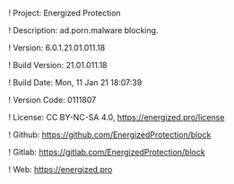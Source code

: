 ! Project: Energized Protection

! Description: ad.porn.malware blocking.

! Version: 6.0.1.21.01.011.18

! Build Version: 21.01.011.18

! Build Date: Mon, 11 Jan 21 18:07:39

! Version Code: 0111807

! License: CC BY-NC-SA 4.0, https://energized.pro/license

! Github: https://github.com/EnergizedProtection/block

! Gitlab: https://gitlab.com/EnergizedProtection/block


! Web: https://energized.pro
